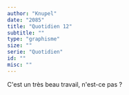 ```yaml
---
author: "Knupel"
date: "2085"
title: "Quotidien 12"
subtitle: ""
type: "graphisme"
size: ""
serie: "Quotidien"
id: ""
misc: ""
---
```


C'est un très beau travail, n'est-ce pas ?